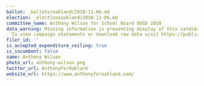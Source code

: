 ```yaml
---
ballot: _ballots/oakland/2018-11-06.md
election: _electionsoakland/2018-11-06.md
committee_name: Anthony Wilson for School Board OUSD 2018
data_warning: Missing information is preventing display of this candidate's data.
  To view campaign statements or download raw data visit https://public.netfile.com/pub2/Default.aspx?aid=COAK
filer_id: ''
is_accepted_expenditure_ceiling: true
is_incumbent: false
name: Anthony Wilson
photo_url: anthony-wilson.png
twitter_url: AnthonyForOakland
website_url: https://www.anthonyforoakland.com/
---
```

